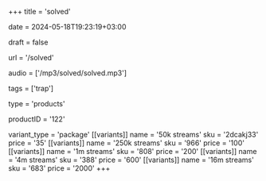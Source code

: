 +++
title = 'solved'

date = 2024-05-18T19:23:19+03:00

draft = false

url = '/solved'

audio = ['/mp3/solved/solved.mp3']

tags = ['trap']

type = 'products'

productID = '122'

variant_type = 'package'
[[variants]]
name = '50k streams'
sku = '2dcakj33'
price = '35'
[[variants]]
name = '250k streams'
sku = '966'
price = '100'
[[variants]]
name = '1m streams'
sku = '808'
price = '200'
[[variants]]
name = '4m streams'
sku = '388'
price = '600'
[[variants]]
name = '16m streams'
sku = '683'
price = '2000'
+++
